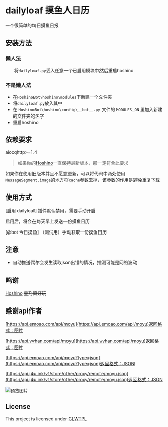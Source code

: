 # dailyloaf  摸鱼人日历
一个很简单的每日摸鱼日报

## 安装方法
### 懒人法
&emsp;&emsp;将`dailyloaf.py`丢入任意一个已启用模块中然后重启hoshino
### 不是懒人法
* 在`HoshinoBot\hoshino\modules`下新建一个文件夹
* 将`dailyloaf.py`放入其中
* 在 `HoshinoBot\hoshino\config\__bot__.py` 文件的 `MODULES_ON` 里加入新建的文件夹的名字
* 重启hoshino
## 依赖要求
aiocqhttp>=1.4
>如果你的[Hoshino](https://github.com/Ice-Cirno/HoshinoBot)一直保持最新版本，那一定符合此要求

如果你在使用旧版本并且不愿意更新，可以将代码中两处使用`MessageSegment.image`的地方将`cache`参数去掉，该参数的作用是避免重复下载
## 使用方式
[启用 dailyloaf] 插件默认禁用，需要手动开启

启用后，将会在每天早上发送一份摸鱼日历

[@bot 今日摸鱼] （测试用）手动获取一份摸鱼日历
## 注意
* 自动推送偶尔会发生读取json出错的情况，推测可能是网络波动
## 鸣谢
[Hoshino](https://github.com/Ice-Cirno/HoshinoBot) <s>星乃真好玩</s>

## 感谢api作者
[https://api.emoao.com/api/moyu](https://api.emoao.com/api/moyu)返回格式：图片

[https://api.vvhan.com/api/moyu](https://api.vvhan.com/api/moyu)返回格式：图片

[https://api.emoao.com/api/moyu?type=json](https://api.emoao.com/api/moyu?type=json)返回格式：JSON

[https://api.j4u.ink/v1/store/other/proxy/remote/moyu.json](https://api.j4u.ink/v1/store/other/proxy/remote/moyu.json)返回格式：JSON




![预览图片](https://static.4ce.cn/star3/origin/3fc3e7792b64aef3eb398c0fd3089828.png?rw=540&rh=804&_fileSize=864236&_orientation=1 "摸鱼人日历 预览图")

## License
This project is licensed under [GLWTPL](https://github.com/me-shaon/GLWTPL/blob/master/LICENSE)
